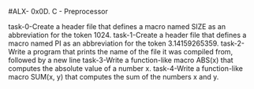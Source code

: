 #ALX- 0x0D. C - Preprocessor

task-0-Create a header file that defines a macro named SIZE as an abbreviation for the token 1024.
task-1-Create a header file that defines a macro named PI as an abbreviation for the token 3.14159265359.
task-2-Write a program that prints the name of the file it was compiled from, followed by a new line
task-3-Write a function-like macro ABS(x) that computes the absolute value of a number x.
task-4-Write a function-like macro SUM(x, y) that computes the sum of the numbers x and y.
